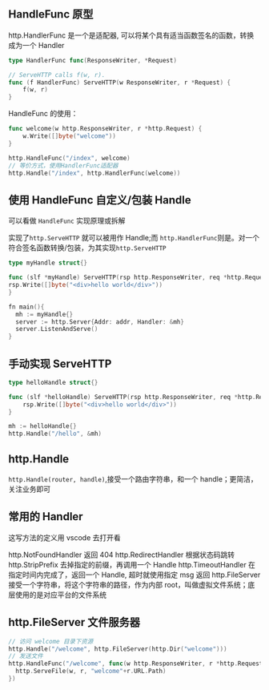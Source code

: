 ## HandleFunc 原型

http.HandlerFunc 是一个是适配器, 可以将某个具有适当函数签名的函数，转换成为一个 Handler

```go
type HandlerFunc func(ResponseWriter, *Request)

// ServeHTTP calls f(w, r).
func (f HandlerFunc) ServeHTTP(w ResponseWriter, r *Request) {
	f(w, r)
}
```

HandleFunc 的使用：

```go
func welcome(w http.ResponseWriter, r *http.Request) {
	w.Write([]byte("welcome"))
}

http.HandleFunc("/index", welcome)
// 等价方式，使用HandlerFunc适配器
http.Handle("/index", http.HandlerFunc(welcome))
```

## 使用 HandleFunc 自定义/包装 Handle

可以看做 `HandleFunc` 实现原理或拆解

实现了`http.ServeHTTP` 就可以被用作 Handle;而 `http.HandlerFunc`则是。对一个符合签名函数转换/包装，为其实现`http.ServeHTTP`

```go
type myHandle struct{}

func (slf *myHandle) ServeHTTP(rsp http.ResponseWriter, req *http.Request) {
rsp.Write([]byte("<div>hello world</div>"))
}

fn main(){
  mh := myHandle{}
  server := http.Server{Addr: addr, Handler: &mh}
  server.ListenAndServe()
}
```

## 手动实现 ServeHTTP

```go
type helloHandle struct{}

func (slf *helloHandle) ServeHTTP(rsp http.ResponseWriter, req *http.Request) {
	rsp.Write([]byte("<div>hello world</div>"))
}

mh := helloHandle{}
http.Handle("/hello", &mh)
```

## http.Handle

`http.Handle(router, handle)`,接受一个路由字符串，和一个 handle；更简洁，关注业务即可

## 常用的 Handler

这写方法的定义用 vscode 去打开看

http.NotFoundHandler 返回 404
http.RedirectHandler 根据状态码跳转
http.StripPrefix 去掉指定的前缀，再调用一个 Handle
http.TimeoutHandler 在指定时间内完成了，返回一个 Handle, 超时就使用指定 msg 返回
http.FileServer 接受一个字符串，将这个字符串的路径，作为内部 root，叫做虚拟文件系统；底层使用的是对应平台的文件系统

## http.FileServer 文件服务器

```go
// 访问 welcome 目录下资源
http.Handle("/welcome", http.FileServer(http.Dir("welcome")))
// 发送文件
http.HandleFunc("/welcome", func(w http.ResponseWriter, r *http.Request) {
  http.ServeFile(w, r, "welcome"+r.URL.Path)
})
```

